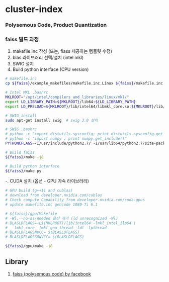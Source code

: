 # cluster-index
### Polysemous Code, Product Quantization

### faiss 빌드 과정

1. makefile.inc 작성 (또는, fiass 제공하는 템플릿 수정)
2. blas 라이브러리 선택/설치 (intel mkl)
3. SWIG 설치
4. Build python interface (CPU version)

```bash
# makefile.inc
cp ${faiss}/example_makefiles/makefile.inc.Linux ${faiss}/makefile.inc

# Intel MKL .bashrc
MKLROOT="/opt/intel/compilers_and_libraries/linux/mkl/"
export LD_LIBRARY_PATH=${MKLROOT}/lib64:${LD_LIBRARY_PATH}
export LD_PRELOAD=${MKLROOT}/lib/intel64/libmkl_core.so:${MKLROOT}/lib/intel64/libmkl_sequential.so

# SWIG install
sudo apt-get install swig  # swig 3.0 설치

# SWIG .bashrc
# python -c "import distutils.sysconfig; print distutils.sysconfig.get_python_inc()"
# python -c "import numpy ; print numpy.get_include()"
PYTHONCFLAGS=-I/usr/include/python2.7/ -I/usr/lib64/python2.7/site-packages/numpy/core/include/

# Build faiss
${faiss}/make -j8

# Build python interface
${faiss}/make py
```

-. CUDA 설치 (옵션 - GPU 가속 라이브러리)
```bash
# GPU build (g++11 and cublas)
# download from developer.nvidia.com/cublas
# Check compute Capability from developer.nvidia.com/cuda-gpus
# update makefile.inc gencode 1080-Ti 6.1

# ${faiss}/gpu/Makefile
# -Wl,--no-as-needed 옵션 제거 (ld unrecognized -Wl)
# BLASLDFLAGS=-L$(MKLROOT)/lib/intel64 -lmkl_intel_ilp64 \
#  -lmkl_core -lmkl_gnu_thread -ldl -lpthread
# BLASLDFLAGSNVCC= $(BLASLDFLAGS)
# BLASLDFLAGSSONVCC= $(BLASLDFLAGS)

${faiss}/gpu/make -j8
```


## Library
1. [faiss (polysemous code) by facebook](https://github.com/facebookresearch/faiss)
